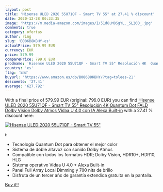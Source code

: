 ```yaml
---
layout: post
title: 'Hisense ULED 2020 55U71QF - Smart TV 55" at 27.41 % discount'
date: 2020-12-28 00:33:35
image: 'https://m.media-amazon.com/images/I/51d8uM0SgYL._SL200_.jpg'
comments: true
category: ofertas
author: ring
slug: 'B086B8KBHY-es'
actualPrice: 579.99 EUR
currency: EUR
price: 579.99
comparePrice: 799.0 EUR
prodname: 'Hisense ULED 2020 55U71QF - Smart TV 55" Resolución 4K  Quantum Dot  FALD  Dolby Vision  Dolby Atmos  Vidaa U 4.0 con IA  Alexa Built-in'
country: 'es'
flag: '🇪🇸'
buyurl: 'https://www.amazon.es/dp/B086B8KBHY/?tag=tolees-21'
descuento: '27.41'
average: '627.792'
---
```


With a final price of 579.99 EUR (original: 799.0 EUR) you can find [Hisense ULED 2020 55U71QF - Smart TV 55" Resolución 4K  Quantum Dot  FALD  Dolby Vision  Dolby Atmos  Vidaa U 4.0 con IA  Alexa Built-in](https://www.amazon.es/dp/B086B8KBHY/?tag=tolees-21) with a  27.41 % discount here:

[![Hisense ULED 2020 55U71QF - Smart TV 55"](https://m.media-amazon.com/images/I/51d8uM0SgYL._SL200_.jpg)](https://www.amazon.es/dp/B086B8KBHY/?tag=tolees-21)

ℹ️:

- Tecnología Quantum Dot para obtener el mejor color
- Sistema de doble altavoz con sonido Dolby Atmos
- Compatible con todos los formatos HDR; Dolby Vision, HDR10+, HDR10, HLG
- Sistema operativo Vidaa U 4.0 + Alexa Built-in
- Panel Full Array Local Dimming y 700 nits de brillo
- Disfruta de un tercer año de garantía extendida gratuita en la pantalla.

[Buy it!!](https://www.amazon.es/dp/B086B8KBHY/?tag=tolees-21)
